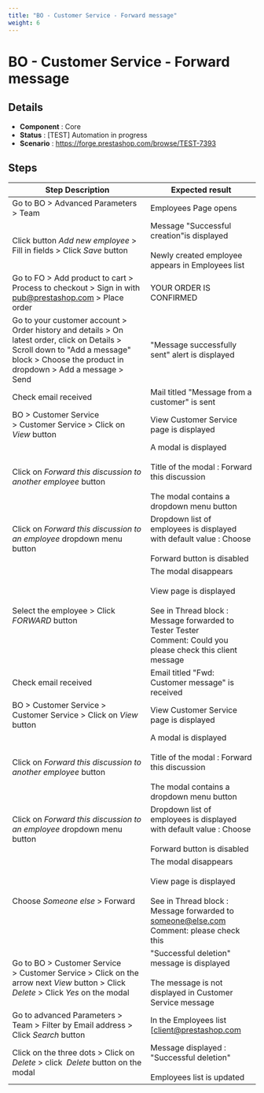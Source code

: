 ```yaml
---
title: "BO - Customer Service - Forward message"
weight: 6
---
```


# BO - Customer Service - Forward message
## Details
* **Component** : Core
* **Status** : [TEST] Automation in progress
* **Scenario** : https://forge.prestashop.com/browse/TEST-7393

## Steps
| Step Description | Expected result |
| ----- | ----- |
| Go to BO > Advanced Parameters > Team | Employees Page opens |
| Click button *Add new employee* > Fill in fields > Click *Save* button | Message "Successful creation"is displayed<br><br>Newly created employee appears in Employees list |
| Go to FO > Add product to cart > Process to checkout > Sign in with pub@prestashop.com > Place order | YOUR ORDER IS CONFIRMED |
| Go to your customer account > Order history and details > On latest order, click on Details > Scroll down to "Add a message" block > Choose the product in dropdown > Add a message > Send | "Message successfully sent" alert is displayed |
| Check email received | Mail titled "Message from a customer" is sent |
| BO > Customer Service > Customer Service > Click on *View* button | View Customer Service page is displayed |
| Click on *Forward this discussion to another employee* button | A modal is displayed<br><br>Title of the modal : Forward this discussion<br><br>The modal contains a dropdown menu button |
| Click on *Forward this discussion to an employee* dropdown menu button | Dropdown list of employees is displayed with default value : Choose<br><br>Forward button is disabled |
| Select the employee > Click *FORWARD* button | The modal disappears<br><br>View page is displayed<br><br>See in Thread block :<br>Message forwarded to Tester Tester<br>Comment: Could you please check this client message |
| Check email received | Email titled "Fwd: Customer message" is received |
| BO > Customer Service > Customer Service > Click on *View* button | View Customer Service page is displayed |
| Click on *Forward this discussion to another employee* button | A modal is displayed<br><br>Title of the modal : Forward this discussion<br><br>The modal contains a dropdown menu button |
| Click on *Forward this discussion to an employee* dropdown menu button | Dropdown list of employees is displayed with default value : Choose<br><br>Forward button is disabled |
| Choose *Someone else* > Forward | The modal disappears<br><br>View page is displayed<br><br>See in Thread block : <br>Message forwarded to someone@else.com<br>Comment: please check this |
| Go to BO > Customer Service > Customer Service > Click on the arrow next *View* button > Click *Delete* > Click *Yes* on the modal | "Successful deletion" message is displayed<br><br>The message is not displayed in Customer Service message |
| Go to advanced Parameters > Team > Filter by Email address > Click *Search* button | In the Employees list [client@prestashop.com|mailto:client@prestashop.com] mail is displayed in first line<br><br>Reset button is displayed |
| Click on the three dots > Click on *Delete* > click  *Delete* button on the modal | Message displayed : "Successful deletion"<br><br>Employees list is updated |
